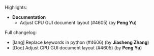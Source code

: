 Highlights:
   - **Documentation**
      - Adjust CPU GUI document layout (#4605) (by **Peng Yu**)

Full changelog:
   - [lang] Replace keywords in python (#4606) (by **Jiasheng Zhang**)
   - [Doc] Adjust CPU GUI document layout (#4605) (by **Peng Yu**)
